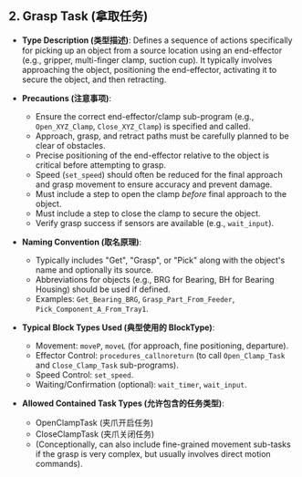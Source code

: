 ## 2. Grasp Task (拿取任务)

- **Type Description (类型描述)**:
  Defines a sequence of actions specifically for picking up an object from a source location using an end-effector (e.g., gripper, multi-finger clamp, suction cup). It typically involves approaching the object, positioning the end-effector, activating it to secure the object, and then retracting.

- **Precautions (注意事项)**:

  - Ensure the correct end-effector/clamp sub-program (e.g., `Open_XYZ_Clamp`, `Close_XYZ_Clamp`) is specified and called.
  - Approach, grasp, and retract paths must be carefully planned to be clear of obstacles.
  - Precise positioning of the end-effector relative to the object is critical before attempting to grasp.
  - Speed (`set_speed`) should often be reduced for the final approach and grasp movement to ensure accuracy and prevent damage.
  - Must include a step to open the clamp _before_ final approach to the object.
  - Must include a step to close the clamp to secure the object.
  - Verify grasp success if sensors are available (e.g., `wait_input`).

- **Naming Convention (取名原理)**:

  - Typically includes "Get", "Grasp", or "Pick" along with the object's name and optionally its source.
  - Abbreviations for objects (e.g., BRG for Bearing, BH for Bearing Housing) should be used if defined.
  - Examples: `Get_Bearing_BRG`, `Grasp_Part_From_Feeder`, `Pick_Component_A_From_Tray1`.

- **Typical Block Types Used (典型使用的 BlockType)**:

  - Movement: `moveP`, `moveL` (for approach, fine positioning, departure).
  - Effector Control: `procedures_callnoreturn` (to call `Open_Clamp_Task` and `Close_Clamp_Task` sub-programs).
  - Speed Control: `set_speed`.
  - Waiting/Confirmation (optional): `wait_timer`, `wait_input`.

- **Allowed Contained Task Types (允许包含的任务类型)**:
  - OpenClampTask (夹爪开启任务)
  - CloseClampTask (夹爪关闭任务)
  - (Conceptionally, can also include fine-grained movement sub-tasks if the grasp is very complex, but usually involves direct motion commands).
